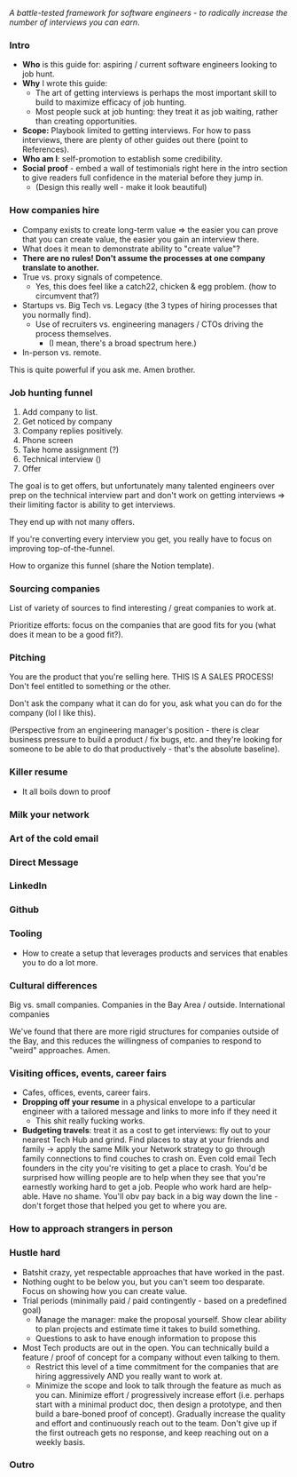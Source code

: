*A battle-tested framework for software engineers - to radically increase the number of interviews you can earn*.

### Intro
* **Who** is this guide for: aspiring / current software engineers looking to job hunt. 
* **Why** I wrote this guide:
	* The art of getting interviews is perhaps the most important skill to build to maximize efficacy of job hunting.
	* Most people suck at job hunting: they treat it as job waiting, rather than creating opportunities.
* **Scope:** Playbook limited to getting interviews. For how to pass interviews, there are plenty of other guides out there (point to References).
* **Who am I**: self-promotion to establish some credibility.
* **Social proof** - embed a wall of testimonials right here in the intro section to give readers full confidence in the material before they jump in.
	* (Design this really well - make it look beautiful)

### How companies hire
* Company exists to create long-term value => the easier you can prove that you can create value, the easier you gain an interview there.
* What does it mean to demonstrate ability to "create value"?
* **There are no rules! Don't assume the processes at one company translate to another.**
* True vs. proxy signals of competence.
	* Yes, this does feel like a catch22, chicken & egg problem. (how to circumvent that?)
* Startups vs. Big Tech vs. Legacy (the 3 types of hiring processes that you normally find).
	* Use of recruiters vs. engineering managers / CTOs driving the process themselves.
		* (I mean, there's a broad spectrum here.)
* In-person vs. remote.

This is quite powerful if you ask me. Amen brother. 

### Job hunting funnel
1. Add company to list.
2. Get noticed by company
3. Company replies positively.
4. Phone screen
5. Take home assignment (?)
6. Technical interview ()
7. Offer

The goal is to get offers, but unfortunately many talented engineers over prep on the technical interview part and don't work on getting interviews => their limiting factor is ability to get interviews.

They end up with not many offers.

If you're converting every interview you get, you really have to focus on improving top-of-the-funnel.

How to organize this funnel (share the Notion template).

### Sourcing companies
List of variety of sources to find interesting / great companies to work at.

Prioritize efforts: focus on the companies that are good fits for you (what does it mean to be a good fit?).

### Pitching
You are the product that you're selling here. THIS IS A SALES PROCESS! Don't feel entitled to something or the other.

Don't ask the company what it can do for you, ask what you can do for the company (lol I like this).

(Perspective from an engineering manager's position - there is clear business pressure to build a product / fix bugs, etc. and they're looking for someone to be able to do that productively - that's the absolute baseline).

### Killer resume
* It all boils down to proof 

### Milk your network

### Art of the cold email

### Direct Message

### LinkedIn

### Github

### Tooling
* How to create a setup that leverages products and services that enables you to do a lot more.

### Cultural differences
Big vs. small companies.
Companies in the Bay Area / outside.
International companies

We've found that there are more rigid structures for companies outside of the Bay, and this reduces the willingness of companies to respond to "weird" approaches. Amen.

### Visiting offices, events, career fairs
* Cafes, offices, events, career fairs.
* **Dropping off your resume** in a physical envelope to a particular engineer with a tailored message and links to more info if they need it
	* This shit really fucking works.
* **Budgeting travels**: treat it as a cost to get interviews: fly out to your nearest Tech Hub and grind. Find places to stay at your friends and family -> apply the same Milk your Network strategy to go through family connections to find couches to crash on. Even cold email Tech founders in the city you're visiting to get a place to crash. You'd be surprised how willing people are to help when they see that you're earnestly working hard to get a job. People who work hard are help-able. Have no shame. You'll obv pay back in a big way down the line - don't forget those that helped you get to where you are.

### How to approach strangers in person

### Hustle hard
* Batshit crazy, yet respectable approaches that have worked in the past.
* Nothing ought to be below you, but you can't seem too desparate. Focus on showing how you can create value.
* Trial periods (minimally paid / paid contingently - based on a predefined goal)
	* Manage the manager: make the proposal yourself. Show clear ability to plan projects and estimate time it takes to build something.
	* Questions to ask to have enough information to propose this
* Most Tech products are out in the open. You can technically build a feature / proof of concept for a company without even talking to them.
	* Restrict this level of a time commitment for the companies that are hiring aggressively AND you really want to work at.
	* Minimize the scope and look to talk through the feature as much as you can. Minimize effort / progressively increase effort (i.e. perhaps start with a minimal product doc, then design a prototype, and then build a bare-boned proof of concept). Gradually increase the  quality and effort and continuously reach out to the team. Don't give up if the first outreach gets no response, and keep reaching out on a weekly basis.

### Outro







